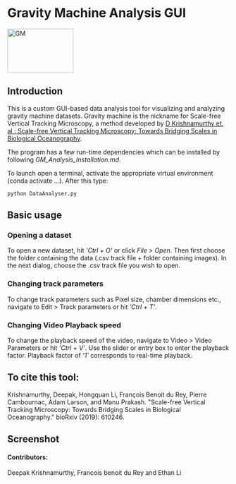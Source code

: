# Gravity Machine Analysis GUI

<img src="https://github.com/deepakkrishnamurthy/GravityMachineAnalysis_GUI/blob/master/DataAnalyserGui/icon/icon_2.png" alt="GM"
	title="GM" width="150" height="100" />

## Introduction
This is a custom GUI-based data analysis tool for visualizing and analyzing gravity machine datasets. Gravity machine is the nickname for Scale-free Vertical Tracking Microscopy, a method developed by [D Krishnamurthy et. al : Scale-free Vertical Tracking Microscopy: Towards Bridging Scales in Biological Oceanography](https://doi.org/10.1101/610246). 

The program has a few run-time dependencies which can be installed by following *GM_Analysis_Installation.md*.

To launch open a terminal, activate the appropriate virtual environment (conda activate ...). After this type:
	
	python DataAnalyser.py

## Basic usage

### Opening a dataset
To open a new dataset, hit *'Ctrl + O'* or click *File > Open*. Then first choose the folder containing the data (.csv track file + folder containing images). In the next dialog, choose the .csv track file you wish to open.

### Changing track parameters
To change track parameters such as Pixel size, chamber dimensions etc., navigate to Edit > Track parameters or hit *'Ctrl + T'*. 

### Changing Video Playback speed
To change the playback speed of the video, navigate to Video > Video Parameters or hit *'Ctrl + V'*. Use the slider or entry box to enter the playback factor. Playback factor of *'1'* corresponds to real-time playback.


## To cite this tool:

Krishnamurthy, Deepak, Hongquan Li, François Benoit du Rey, Pierre Cambournac, Adam Larson, and Manu Prakash. "Scale-free Vertical Tracking Microscopy: Towards Bridging Scales in Biological Oceanography." bioRxiv (2019): 610246.

## Screenshot


#### Contributors: 
Deepak Krishnamurthy, Francois benoit du Rey and Ethan Li
